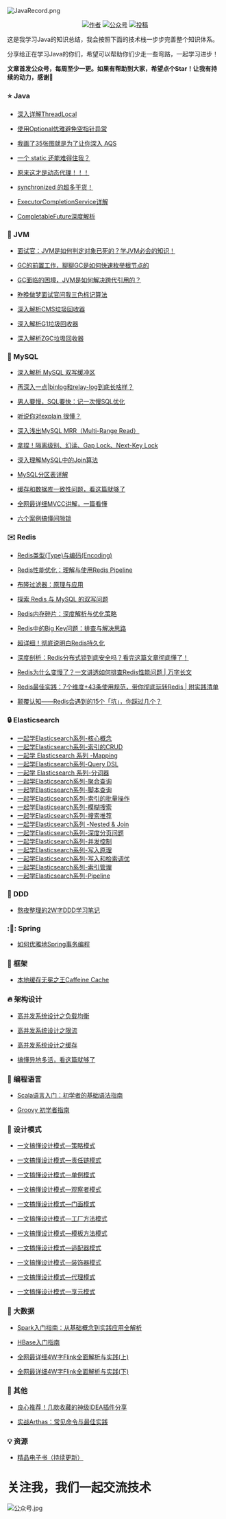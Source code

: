 ![JavaRecord.png](https://mmbiz.qpic.cn/mmbiz_png/jC8rtGdWScPibyOvOuNiasKa7qicaZgo5DIJLydxQPEToPkgDoxQgm3WY0SuW5KUzRD7H6PAvyAxibTAoib226SEeLA/0?wx_fmt=png)
<p align="center">
  <a href="#"><img src="https://img.shields.io/badge/Author-BookSea-orange.svg" alt="作者"></a>
  <a href="#公众号"><img src="https://img.shields.io/badge/%E5%85%AC%E4%BC%97%E5%8F%B7-Java随想录-lightgrey.svg" alt="公众号"></a>
  <a href="https://blog.csdn.net/bookssea"><img src="https://img.shields.io/badge/csdn-CSDN-red.svg" alt="投稿"></a>
</p>

这是我学习Java的知识总结，我会按照下面的技术栈一步步完善整个知识体系。

分享给正在学习Java的你们，希望可以帮助你们少走一些弯路，一起学习进步！

**文章首发公众号，每周至少一更。如果有帮助到大家，希望点个Star！让我有持续的动力，感谢🤝**</br>

###  :star: Java  ###

- [深入详解ThreadLocal](https://mp.weixin.qq.com/s?__biz=Mzg4Nzc3NjkzOA==&mid=2247486776&idx=1&sn=f4425cb88bc5393e4d5125f5fd08ed68&chksm=cf847efdf8f3f7ebc79c5bcd3c47f1fc2f83abf119c2b22782cc90a1c69f606a95a4051dab53#rd)

- [使用Optional优雅避免空指针异常](https://mp.weixin.qq.com/s?__biz=Mzg4Nzc3NjkzOA==&mid=2247486914&idx=1&sn=b2b0f2c41b8168fbfcf1df21a3e00acb&chksm=cf847e07f8f3f711de06cb9269ba41541ec9399a56963768add081031566bf7fa49cbb6f7fa0#rd)

- [我画了35张图就是为了让你深入 AQS](https://mp.weixin.qq.com/s?__biz=Mzg4Nzc3NjkzOA==&mid=2247486172&idx=1&sn=b39cccd87dcd21176597dce0b15f7232&chksm=cf847919f8f3f00f86219d44cd95badee969d754aec89e644992437f2e8e0f7ad784695b4d90#rd)

- [一个 static 还能难得住我？](https://mp.weixin.qq.com/s?__biz=Mzg4Nzc3NjkzOA==&mid=2247486175&idx=1&sn=041c85c052c11d2d15243994bc46d90a&chksm=cf84791af8f3f00c90a18b29d1fa47c9bcd713651514fc5ce4a9f82d656fe637bb21d45c42be#rd)

- [原来这才是动态代理！！！](https://mp.weixin.qq.com/s?__biz=Mzg4Nzc3NjkzOA==&mid=2247486178&idx=1&sn=9610c1a0fa1df4c69558408ab2a3fcae&chksm=cf847927f8f3f0315b0c86f9b577926820c3d264d605149f850b597fcd17fafe432d82aaffcf#rd)

- [synchronized 的超多干货！](https://mp.weixin.qq.com/s?__biz=Mzg4Nzc3NjkzOA==&mid=2247486181&idx=1&sn=4cb9340ba2f19ccb19ccec0c54d61b86&chksm=cf847920f8f3f036cd752455290a97f6584f8a4ce9662d1102515dd5ed967c94e14cec7a767d#rd)

- [ExecutorCompletionService详解](https://mp.weixin.qq.com/s?__biz=Mzg4Nzc3NjkzOA==&mid=2247487958&idx=1&sn=2ace7ac53d596cd909d1d1c7e96fbff2&chksm=cf846213f8f3eb05c9de1fab2c609f4774ca86497ad5542a26aae5928efd808bfd865738aa4f#rd)

- [CompletableFuture深度解析](https://mp.weixin.qq.com/s?__biz=Mzg4Nzc3NjkzOA==&mid=2247488046&idx=1&sn=2bb0b6dc4576278ff2e7f9b917cb6fe8&chksm=cf8461ebf8f3e8fd013d08c5028d41281444b1ac1d60f1706c841c4b444a4235d82c84644b9b#rd)

###  :page_facing_up: JVM  ###

- [面试官：JVM是如何判定对象已死的？学JVM必会的知识！](https://mp.weixin.qq.com/s?__biz=Mzg4Nzc3NjkzOA==&mid=2247486087&idx=1&sn=c6f1a9932961095ffdf2aef8a789e115&chksm=cf847942f8f3f0549c798671fe804c93378586b4fc547cce14db2359852ff0723a3aab64a187#rd)
  
- [GC的前置工作，聊聊GC是如何快速枚举根节点的](https://mp.weixin.qq.com/s?__biz=Mzg4Nzc3NjkzOA==&mid=2247486168&idx=1&sn=9eef35ec701b5c2f8097641b7e69ae71&chksm=cf84791df8f3f00b1e85039f31b17e00bf9cb624bbee638efeca110e51df6c6b6ba6363705ee#rd)
  
- [GC面临的困境，JVM是如何解决跨代引用的？](https://mp.weixin.qq.com/s?__biz=Mzg4Nzc3NjkzOA==&mid=2247486242&idx=1&sn=83d4ace26fea86b0f16e93e25b3cdadf&chksm=cf8478e7f8f3f1f17a65a7fc0d25237e8f25b90f300085bb5a7e8128f7d80f5ba1a02e5a6c2f#rd)
  
- [昨晚做梦面试官问我三色标记算法](https://mp.weixin.qq.com/s?__biz=Mzg4Nzc3NjkzOA==&mid=2247486265&idx=1&sn=1464f25915c2c09ef65b784985b76fa3&chksm=cf8478fcf8f3f1ea80715ae949c1b4aec988368ead269c746d38244ae62028948a199f099d14#rd)
  
- [深入解析CMS垃圾回收器](https://mp.weixin.qq.com/s?__biz=Mzg4Nzc3NjkzOA==&mid=2247486628&idx=1&sn=984b273af7d1d0398517a2f5442ffb38&chksm=cf847f61f8f3f677372a5ebc9f81403a8324be1bed49bf92e763882715c943324de4f1b0139a#rd)
  
- [深入解析G1垃圾回收器](https://mp.weixin.qq.com/s?__biz=Mzg4Nzc3NjkzOA==&mid=2247486736&idx=1&sn=5e0710485783c3bcc4854a10412b9a40&chksm=cf847ed5f8f3f7c3826fa8c67bc76ce8dd218a725ee04f54cdafa27e14d190f5c92332589ae2#rd)
  
- [深入解析ZGC垃圾回收器](https://mp.weixin.qq.com/s?__biz=Mzg4Nzc3NjkzOA==&mid=2247486746&idx=1&sn=7257ecf8c36509d06be359e3889400f2&chksm=cf847edff8f3f7c96edc667051d9ef70537000202c1ec77699fa5e30e46c2c8ddabd122297f3#rd)

###  :hammer: MySQL  ###

- [深入解析 MySQL 双写缓冲区](https://mp.weixin.qq.com/s?__biz=Mzg4Nzc3NjkzOA==&mid=2247487013&idx=1&sn=beae861ca0f148e010d4170d14f67fdd&chksm=cf847de0f8f3f4f631273fbc7b9739239772cf90ad94fe78e83eb006d6a700ba2f00faffac09#rd)

- [再深入一点|binlog和relay-log到底长啥样？](https://mp.weixin.qq.com/s?__biz=Mzg4Nzc3NjkzOA==&mid=2247486183&idx=1&sn=adc83df6c78e53ed1aefec7edc40ed63&chksm=cf847922f8f3f034beb08fc0a6fa2df8acb64902adff6927b71b5582e54444baa5c7265f7db8#rd)

- [男人要慢，SQL要快：记一次慢SQL优化](https://mp.weixin.qq.com/s?__biz=Mzg4Nzc3NjkzOA==&mid=2247486186&idx=1&sn=7fcbb344830a7a86156d058ddad7fe81&chksm=cf84792ff8f3f039ed3fba7d8aff698f82d15a804e82893c94340bf2e28dba787d5445b44eb1#rd)

- [听说你对explain 很懂？](https://mp.weixin.qq.com/s?__biz=Mzg4Nzc3NjkzOA==&mid=2247486188&idx=1&sn=4ebf475e7287e4b9cc0e37fdff0c18af&chksm=cf847929f8f3f03fba7173a17f8a04a677db9af91355cba552f5156b7fc9424ccf0fd87f8488#rd)
  
- [深入浅出MySQL MRR（Multi-Range Read）](https://mp.weixin.qq.com/s?__biz=Mzg4Nzc3NjkzOA==&mid=2247487041&idx=1&sn=66921cd6949db1389a0f02b3764b250f&chksm=cf847d84f8f3f4925b6506aeabe55308c85a68cb1fb8bf09aa99eca721d881246700bd9851a4#rd)

- [拿捏！隔离级别、幻读、Gap Lock、Next-Key Lock](https://mp.weixin.qq.com/s?__biz=Mzg4Nzc3NjkzOA==&mid=2247486190&idx=1&sn=c274fbc3daed3d1ac3a1ce5bd0009b68&chksm=cf84792bf8f3f03d07e2855570164cbfc0f0a7fbb0bba1fd50c8b7b2155c555c4438b625f395#rd)
  
- [深入理解MySQL中的Join算法](https://mp.weixin.qq.com/s?__biz=Mzg4Nzc3NjkzOA==&mid=2247487068&idx=1&sn=042ab289718dbdaaea1b62854610efb7&chksm=cf847d99f8f3f48fd0aa04eeb2f6932bc826770f80911eec2fc571bdc7a50abc387714488d72#rd)
  
- [MySQL分区表详解](https://mp.weixin.qq.com/s?__biz=Mzg4Nzc3NjkzOA==&mid=2247487126&idx=1&sn=d81d7fa7b2befa0637bc9df5f4292915&chksm=cf847d53f8f3f445c92c1ae37478e47be947829a70b68d1e0f7f7d74af2d7ee15e6fca657845#rd)

- [缓存和数据库一致性问题，看这篇就够了](https://mp.weixin.qq.com/s?__biz=Mzg4Nzc3NjkzOA==&mid=2247486196&idx=1&sn=e9dcd1824583546aada0096e457afda0&chksm=cf847931f8f3f02780828e9fb2b2f36d018d74583fb7091bdbe6b7565bdfa10a396b4bfa9965#rd)

- [全网最详细MVCC讲解，一篇看懂](https://mp.weixin.qq.com/s?__biz=Mzg4Nzc3NjkzOA==&mid=2247487999&idx=1&sn=8abdf89c27bbedd788d6ea260cb981c3&chksm=cf84623af8f3eb2cd63c4f6f80fda0822d14c3bbf49487f254377f13963ccaf89b1d04344128#rd)

- [六个案例搞懂间隙锁](https://mp.weixin.qq.com/s?__biz=Mzg4Nzc3NjkzOA==&mid=2247488470&idx=1&sn=2a2b56e35ac6e1bae83e1a7eadc743f1&chksm=cf846013f8f3e9051b5e0d3636bcf135b994d77039409f92b7faeccdedddb6d5cfda6eaf0984#rd)

###  :envelope: Redis  ###

- [Redis类型(Type)与编码(Encoding)](https://mp.weixin.qq.com/s?__biz=Mzg4Nzc3NjkzOA==&mid=2247486922&idx=1&sn=98b7e28fc9ed20b69dc236605dfd1c34&chksm=cf847e0ff8f3f7197ece7d7b96c7fa82328d7e66b969a37246ac51f4c4dd21056540b046cbe6#rd)

- [Redis性能优化：理解与使用Redis Pipeline](https://mp.weixin.qq.com/s?__biz=Mzg4Nzc3NjkzOA==&mid=2247486953&idx=1&sn=76365046920ead36714bbdf64300739b&chksm=cf847e2cf8f3f73ab5dc16d82817bde96a5ba5f16903896bae2943773df87a11153c612eeeb9#rd)
  
- [布隆过滤器：原理与应用](https://mp.weixin.qq.com/s?__biz=Mzg4Nzc3NjkzOA==&mid=2247487003&idx=1&sn=c98c8a0643ae56ac0d81572aeabcc279&chksm=cf847ddef8f3f4c86f14b317375e395124f9278e5dbd7daec854a8a342f77992f1e6b9775249#rd)
  
- [探索 Redis 与 MySQL 的双写问题](https://mp.weixin.qq.com/s?__biz=Mzg4Nzc3NjkzOA==&mid=2247486966&idx=1&sn=1aa2fc4d096242a8b725e01d45327a0c&chksm=cf847e33f8f3f72529da952b0621f7faf1756e5fd24e50c0d1896d98eab097e5bbf74aa218dd#rd)
  
- [Redis内存碎片：深度解析与优化策略](https://mp.weixin.qq.com/s?__biz=Mzg4Nzc3NjkzOA==&mid=2247486935&idx=1&sn=0b41d8807b6f0cdd06172f587884aa7a&chksm=cf847e12f8f3f70469ee692017388360a767175c9a3cbe482f2d93232c52540e43e5c8c8034e#rd)
  
- [Redis中的Big Key问题：排查与解决思路](https://mp.weixin.qq.com/s?__biz=Mzg4Nzc3NjkzOA==&mid=2247487157&idx=1&sn=9cc48fd498f6633fdc49c11f7cd6b88f&chksm=cf847d70f8f3f466319083703cff3623d0ec92a6d47d9594c4b0547d9489805dfefba2ecd179#rd)
  
- [超详细！彻底说明白Redis持久化](https://mp.weixin.qq.com/s?__biz=Mzg4Nzc3NjkzOA==&mid=2247488849&idx=1&sn=d15830cf43364a8c9e3c9292d53cce05&chksm=cf846694f8f3ef825cb84436e2c931d9e22c2cdf810a546a3edb301a539168e0ce33c868d115#rd)

- [深度剖析：Redis分布式锁到底安全吗？看完这篇文章彻底懂了！](https://mp.weixin.qq.com/s?__biz=Mzg4Nzc3NjkzOA==&mid=2247486194&idx=1&sn=59c36ccae0a67063e4b29aba5084ffe0&chksm=cf847937f8f3f0211b989c65ff07c8b142ddd7752592f018488cb852a9062b587bbe8b2b3d3e#rd)

- [Redis为什么变慢了？一文讲透如何排查Redis性能问题 | 万字长文](https://mp.weixin.qq.com/s?__biz=Mzg4Nzc3NjkzOA==&mid=2247486198&idx=1&sn=e4b34ef7889bb95260e3a636662a7192&chksm=cf847933f8f3f025a1b00fc965781a33024158a4275ebaf2da393c403500a86d9c04af16ce40#rd)

- [Redis最佳实践：7个维度+43条使用规范，带你彻底玩转Redis | 附实践清单](https://mp.weixin.qq.com/s?__biz=Mzg4Nzc3NjkzOA==&mid=2247486200&idx=1&sn=52dc758e32d138efcba25a7a47aec23d&chksm=cf84793df8f3f02b497d68f6f9407f7681b7eda3b2c88c87ac0f0411a7d0df4cf2ec8b9ba781#rd)

- [颠覆认知——Redis会遇到的15个「坑」，你踩过几个？](https://mp.weixin.qq.com/s?__biz=Mzg4Nzc3NjkzOA==&mid=2247486202&idx=1&sn=5fee614b5272fb9e3522f446bddc6132&chksm=cf84793ff8f3f02961bdccd2310d052231bc3023cd609afe71d7e648bcda48aa2c57eed65371#rd)
###  :lock: Elasticsearch  ###

- [一起学Elasticsearch系列-核心概念](https://mp.weixin.qq.com/s?__biz=Mzg4Nzc3NjkzOA==&mid=2247487646&idx=1&sn=381af0374eb1d512046315164a541211&chksm=cf84635bf8f3ea4d650dc00e277d273d9a1e7358ae884b3cfedaf9d172cb1f44df7775bf355a#rd)
- [一起学Elasticsearch系列-索引的CRUD](https://mp.weixin.qq.com/s?__biz=Mzg4Nzc3NjkzOA==&mid=2247487642&idx=1&sn=ea2cc5a3e0be25a0a81abe860b183f09&chksm=cf84635ff8f3ea49944ad35ee9bba7e60bf3f9c9c72d83c3d103403739d58a49fe2ff4779314#rd)
- [一起学 Elasticsearch 系列 -Mapping](https://mp.weixin.qq.com/s?__biz=Mzg4Nzc3NjkzOA==&mid=2247487661&idx=1&sn=40c8a1a43c172c8500b975c6e1b35b39&chksm=cf846368f8f3ea7e451022e0e72b1a9d57c2641d56f9d0158fb8849d2806294e3dc7e3f71cde#rd)
- [一起学Elasticsearch系列-Query DSL](https://mp.weixin.qq.com/s?__biz=Mzg4Nzc3NjkzOA==&mid=2247487687&idx=1&sn=9622f7220358daab3a5dddd9fef3d2b7&chksm=cf846302f8f3ea147dac58d003d20495ce1feeec910423e59d917272e890590d7b769ec71510#rd)
- [一起学 Elasticsearch 系列-分词器](https://mp.weixin.qq.com/s?__biz=Mzg4Nzc3NjkzOA==&mid=2247487710&idx=1&sn=bce31911a3259f77cd5f5874c255e74c&chksm=cf84631bf8f3ea0dd8c2b816950f1fe7f04f529abf02512ca778b8e2fa2b66b117f15d6d44bb#rd)
- [一起学Elasticsearch系列-聚合查询](https://mp.weixin.qq.com/s?__biz=Mzg4Nzc3NjkzOA==&mid=2247487728&idx=1&sn=f4e43d386925b7cec5115fb388e00843&chksm=cf846335f8f3ea2371df0bfbb16b1f6c2dfb553d90762edd9bec9c2b9839f6043de4625c1a36#rd)
- [一起学Elasticsearch系列-脚本查询](https://mp.weixin.qq.com/s?__biz=Mzg4Nzc3NjkzOA==&mid=2247487750&idx=1&sn=b7b7bdcc8736d4bfc2092bd5c3511084&chksm=cf8462c3f8f3ebd526b06d283b723844d548299957e4a8d1c5cf60e1a6fa70b5e97477f7cca8#rd)
- [一起学Elasticsearch系列-索引的批量操作](https://mp.weixin.qq.com/s?__biz=Mzg4Nzc3NjkzOA==&mid=2247487779&idx=1&sn=54d06ae4f6a1aa62702cc61349e763b2&chksm=cf8462e6f8f3ebf026fe41fc0c8fb77b743687f0460a5eae970c2af95264e3556764911b2f1d#rd)
- [一起学Elasticsearch系列-模糊搜索](https://mp.weixin.qq.com/s?__biz=Mzg4Nzc3NjkzOA==&mid=2247487791&idx=1&sn=5878be01f10e3834445c64cb6351a872&chksm=cf8462eaf8f3ebfcb0a49c57d68721448d649b1dfcd91f3af549ef1192c95fb6a00d25c386db#rd)
- [一起学Elasticsearch系列-搜索推荐](https://mp.weixin.qq.com/s?__biz=Mzg4Nzc3NjkzOA==&mid=2247487818&idx=1&sn=ee11f629be04cf427193d0fee36bc6e2&chksm=cf84628ff8f3eb99baaa38cfcd126a5c11143a5e14e8571e33b1ddada1403001a7c955f1486f#rd)
- [一起学Elasticsearch系列 -Nested & Join](https://mp.weixin.qq.com/s?__biz=Mzg4Nzc3NjkzOA==&mid=2247487856&idx=1&sn=d13fbb78f8093ef1ac85f4f4b4abe543&chksm=cf8462b5f8f3eba3ad95ad2cead38c8413565262917cb2a10c5f7c5287189f600a93014ffcca#rd)
- [一起学Elasticsearch系列-深度分页问题](https://mp.weixin.qq.com/s?__biz=Mzg4Nzc3NjkzOA==&mid=2247487873&idx=1&sn=37c93764bd0ddad6c5d7a7b01d9eca3a&chksm=cf846244f8f3eb529197122f0bc15256c7cf865d1c2f7b23d2fee8dcd1259a5d02e2fc12da54#rd)
- [一起学Elasticsearch系列-并发控制](https://mp.weixin.qq.com/s?__biz=Mzg4Nzc3NjkzOA==&mid=2247487882&idx=1&sn=9afba52dddff1e9a7269bc9dc23e4893&chksm=cf84624ff8f3eb597c445f21a71df24bc334d58b1108432fcf5acf92498cfb8a22fee07af059#rd)
- [一起学Elasticsearch系列-写入原理](https://mp.weixin.qq.com/s?__biz=Mzg4Nzc3NjkzOA==&mid=2247487898&idx=1&sn=b9960c61fb853619d1e52258cb5819a0&chksm=cf84625ff8f3eb492810d73713742b8459688fe7f9ef803354734bd9aceb7cdbc550a0ba6a17#rd)
- [一起学Elasticsearch系列-写入和检索调优](https://mp.weixin.qq.com/s?__biz=Mzg4Nzc3NjkzOA==&mid=2247487903&idx=1&sn=45211a9d2b39c8433208f95af3ff3922&chksm=cf84625af8f3eb4c542e4b4082064e5abd2f2e21806a8f3e15409e02660afd820a4e5b854a9b#rd)
- [一起学Elasticsearch系列-索引管理](https://mp.weixin.qq.com/s?__biz=Mzg4Nzc3NjkzOA==&mid=2247487926&idx=1&sn=3e7a6e6de02de000657b142d4bee5e82&chksm=cf846273f8f3eb656a9be4fa060dc23f1aba6ac3ca0b41087511a5787fe8b523a4c1db9bda15#rd)
- [一起学Elasticsearch系列-Pipeline](https://mp.weixin.qq.com/s?__biz=Mzg4Nzc3NjkzOA==&mid=2247488897&idx=1&sn=2d4adc6d38813efa5a66a4f7c2763375&chksm=cf846644f8f3ef52577656d9a6d9cf5dbaef7f6dc61d21df181c61279237380f9ddd111fad69#rd)

### :mag_right: DDD  ###

- [熬夜整理的2W字DDD学习笔记](https://mp.weixin.qq.com/s?__biz=Mzg4Nzc3NjkzOA==&mid=2247489048&idx=1&sn=6dc6f884fe7ca0e07d86aaa6e37ba4ab&chksm=cf8465ddf8f3eccbae516e3405dff032dfcc0c2820b187f4188caca2e63bed88d99fbb11b8c1#rd)

### ::birthday:: Spring  ###

- [如何优雅地Spring事务编程](https://mp.weixin.qq.com/s?__biz=Mzg4Nzc3NjkzOA==&mid=2247489087&idx=1&sn=60d6e29a87753beb69754bb633cbfe6e&chksm=cf8465faf8f3ececad33d8f42a7644e44eb05081c613761b39fc4bf46425058e9e3e5bbcf52b#rd)

###  :date: 框架  ###

- [本地缓存无冕之王Caffeine Cache](https://mp.weixin.qq.com/s?__biz=Mzg4Nzc3NjkzOA==&mid=2247486885&idx=1&sn=37c7a9461402bd97822295cf51361777&chksm=cf847e60f8f3f776eb3b477decfbac55dc8b7ae1cf607ef68fbee89dbe02d40a800a92fabec7#rd)

###  :fire: 架构设计  ###

- [高并发系统设计之负载均衡](https://mp.weixin.qq.com/s?__biz=Mzg4Nzc3NjkzOA==&mid=2247486811&idx=1&sn=5422c62878ee1ddcc6ee1da45deb78d7&chksm=cf847e9ef8f3f7889c94fe93796c87083ebb47680ef13b40a35f5127c293e5d44fd3621abd57#rd)
  
- [高并发系统设计之限流](https://mp.weixin.qq.com/s?__biz=Mzg4Nzc3NjkzOA==&mid=2247486860&idx=1&sn=488b71d97b0d23b20904c53098386ce3&chksm=cf847e49f8f3f75f922178f42aa0a748c651b5775acb071f2a82e3263324fa1f0ee3f8ffff37#rd)
  
- [高并发系统设计之缓存](https://mp.weixin.qq.com/s?__biz=Mzg4Nzc3NjkzOA==&mid=2247486898&idx=1&sn=1ddbbda6f69fb16b6c576b9c892b8c7d&chksm=cf847e77f8f3f761698fdacd0f2fb3753afa6617fd2037c6b9acbff3aa50b2120a5a8cf89140#rd)

- [搞懂异地多活，看这篇就够了](https://mp.weixin.qq.com/s?__biz=Mzg4Nzc3NjkzOA==&mid=2247486192&idx=1&sn=6c82786cf2403486d81f375be684f228&chksm=cf847935f8f3f023a167ea3272a35979ee623dd0207acb70a0898148a1b18a15df01a49e54d8#rd)

### :dash: 编程语言  ###

- [Scala语言入门：初学者的基础语法指南](https://mp.weixin.qq.com/s?__biz=Mzg4Nzc3NjkzOA==&mid=2247487245&idx=1&sn=d089e22890f1f7449b7cf34e3cf2f6ed&chksm=cf847cc8f8f3f5deb39556f4229bafb6f1498906dc1d75040f90817bf0396117a7c2cdb498f9#rd)
  
- [Groovy 初学者指南](https://mp.weixin.qq.com/s?__biz=Mzg4Nzc3NjkzOA==&mid=2247487066&idx=1&sn=da9e3a9aff377d383e34e537e2f55666&chksm=cf847d9ff8f3f489011f26a784302ee68b9c1d7d57d52bc2c924a7c9b1a5f528ef2a417114c0#rd)

### :satellite: 设计模式  ###

- [一文搞懂设计模式—策略模式](https://mp.weixin.qq.com/s?__biz=Mzg4Nzc3NjkzOA==&mid=2247488583&idx=1&sn=2e4758ee1b48dc5884289d5ecb841491&chksm=cf846782f8f3ee946d514e6267a326facb6880002fb663ffdbc3347e1d89fab32b8c0f5764d9#rd)
  
- [一文搞懂设计模式—责任链模式](https://mp.weixin.qq.com/s?__biz=Mzg4Nzc3NjkzOA==&mid=2247488600&idx=1&sn=dd004bacfe0262fcc0fd1d72ae506b7a&chksm=cf84679df8f3ee8bf7117c5bed745470475c1a35ee96fe2bb99e093d895b7b776ecf51bb31c2#rd)

- [一文搞懂设计模式—单例模式](https://mp.weixin.qq.com/s?__biz=Mzg4Nzc3NjkzOA==&mid=2247488615&idx=1&sn=1f0f92f6180856dbf206706c071438a3&chksm=cf8467a2f8f3eeb4e24e6c42f7f8cd265c03939ffa7742d1445ed7dddc6b11bb63aa6b0eb95e#rd)

- [一文搞懂设计模式—观察者模式](https://mp.weixin.qq.com/s?__biz=Mzg4Nzc3NjkzOA==&mid=2247488718&idx=1&sn=9486e6b494c666e805e321a74bac5591&chksm=cf84670bf8f3ee1da0e7f26963e007da8fa77e7190596c9a6f6296cf2cc70af2ec4c066b5906#rd)

- [一文搞懂设计模式—门面模式](https://mp.weixin.qq.com/s?__biz=Mzg4Nzc3NjkzOA==&mid=2247488730&idx=1&sn=0f63b2f54615d0647d4be22964dadea2&chksm=cf84671ff8f3ee0900b2cd3174ab8e66131308049648cc4e65d25215a54cc457cea1e73c8698#rd)

- [一文搞懂设计模式—工厂方法模式](https://mp.weixin.qq.com/s?__biz=Mzg4Nzc3NjkzOA==&mid=2247488747&idx=1&sn=025c94f5b66b4dae3ab6f62dc043a083&chksm=cf84672ef8f3ee38bfce967135b5d23a93c0d59ae502b06b3c85ac629e336d28a21f1e13784f#rd)

- [一文搞懂设计模式—模板方法模式](https://mp.weixin.qq.com/s?__biz=Mzg4Nzc3NjkzOA==&mid=2247488758&idx=1&sn=40385dc2cd049ab06c6403c47e1d5efa&chksm=cf846733f8f3ee2596eb459b9114e654e5ffd0ca1565931b742c65879a8603fc75c74880be58#rd)

- [一文搞懂设计模式—适配器模式](https://mp.weixin.qq.com/s?__biz=Mzg4Nzc3NjkzOA==&mid=2247488766&idx=1&sn=78bf2e392394bb28272cceb3dd300618&chksm=cf84673bf8f3ee2d8b6308d272e8cd3a0173bfd540639cd7c17c4c40f6bc3e25561a0889930d#rd)

- [一文搞懂设计模式—装饰器模式](https://mp.weixin.qq.com/s?__biz=Mzg4Nzc3NjkzOA==&mid=2247488773&idx=1&sn=287d0323b84eec284a56edceb1e5840e&chksm=cf8466c0f8f3efd6e8a8e5270ed10cf991c7b27a93521359274c2120d9e45e29b637e948650f#rd)

- [一文搞懂设计模式—代理模式](https://mp.weixin.qq.com/s?__biz=Mzg4Nzc3NjkzOA==&mid=2247488866&idx=1&sn=d293faa2c918d85cc9cd8f6bc408b5a1&chksm=cf8466a7f8f3efb11ae68d7f7712bb22ceafae6f9d0529c235a1b1e02d183296c400211910b2#rd)

- [一文搞懂设计模式—享元模式](https://mp.weixin.qq.com/s?__biz=Mzg4Nzc3NjkzOA==&mid=2247488879&idx=1&sn=2cb5edc9bbb088fd6de2bf9d46cb76cf&chksm=cf8466aaf8f3efbce988a6bf96035714e5125ba8ddc6cfe02871ca73e61c814271608576ff13#rd)


### :eyes: 大数据  ###

- [Spark入门指南：从基础概念到实践应用全解析](https://mp.weixin.qq.com/s?__biz=Mzg4Nzc3NjkzOA==&mid=2247487398&idx=1&sn=077859e1109e07b1469d242ec2b8091a&chksm=cf847c63f8f3f575e50012ef3667d9724998f07e32ebd27b6e3a37c5bdf2251d02e89030cff0#rd)
  
- [HBase入门指南](https://mp.weixin.qq.com/s?__biz=Mzg4Nzc3NjkzOA==&mid=2247487105&idx=1&sn=2ee82c9b239aa502bd3dffcf320b3f93&chksm=cf847d44f8f3f452e1b8ac83b9f62f380e349615b67da92343539d4014077c2ad9e787e256cc#rd)
  
- [全网最详细4W字Flink全面解析与实践(上)](https://mp.weixin.qq.com/s?__biz=Mzg4Nzc3NjkzOA==&mid=2247487459&idx=1&sn=a1826b2d592fff29b5e11a374468796a&chksm=cf847c26f8f3f53073cc24584264fa2752a26c98bbd31c86bcf519296789eff05d72904d27ac#rd)
  
- [全网最详细4W字Flink全面解析与实践(下)](https://mp.weixin.qq.com/s?__biz=Mzg4Nzc3NjkzOA==&mid=2247487535&idx=1&sn=736f1adda56cc550191f17e7111598b5&chksm=cf8463eaf8f3eafc38819e342705df1884683e03d5d39e9df876834ab0a84f61cc55923a5a03#rd)


### :jack_o_lantern: 其他  ###

- [良心推荐！几款收藏的神级IDEA插件分享](https://mp.weixin.qq.com/s?__biz=Mzg4Nzc3NjkzOA==&mid=2247488457&idx=1&sn=f771ccebb84f226e7302b89caa5c056b&chksm=cf84600cf8f3e91aab4564d91feacb8822b53a2b3a79547439d64d2c0b7b293435a1ae79f994#rd)

- [实战Arthas：常见命令与最佳实践](https://mp.weixin.qq.com/s?__biz=Mzg4Nzc3NjkzOA==&mid=2247488559&idx=1&sn=4b5003cb33446ab4a6173285fe9d83d3&chksm=cf8467eaf8f3eefc033de8f63cba9f0d7b2b5eb0ccfb5209f458a9ab447367b34954f296638b#rd)

###  :bulb: 资源  ###

- [精品电子书（持续更新）](/docs/md/PDF.md)

# 关注我，我们一起交流技术

<a name="微信"></a>  <a name="公众号"></a>
![公众号.jpg](https://mmbiz.qpic.cn/mmbiz_jpg/jC8rtGdWScMuzzTENRgicfnr91C5Bg9QNgMZrxFGlGXnTlXIGAKfKAibKRGJ2QrWoVBXhxpibTQxptf8MsPTyHvSg/640)

